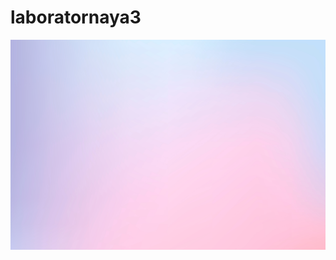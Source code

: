 # laboratornaya3
![alt text](https://raw.githubusercontent.com/Irina567/laboratornaya3/main/intro.jpg)
